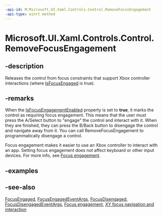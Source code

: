 ```yaml
---
-api-id: M:Microsoft.UI.Xaml.Controls.Control.RemoveFocusEngagement
-api-type: winrt method
---
```


<!-- Method syntax
public void RemoveFocusEngagement()
-->

# Microsoft.UI.Xaml.Controls.Control.RemoveFocusEngagement

## -description

Releases the control from focus constraints that support Xbox controller interactions (where [IsFocusEngaged](control_isfocusengaged.md) is true).

## -remarks

When the [IsFocusEngagementEnabled](control_isfocusengagementenabled.md) property is set to **true**, it marks the control as requiring focus engagement. This means that the user must press the A/Select button to "engage" the control and interact with it. When they are finished, they can press the B/Back button to disengage the control and navigate away from it. You can call RemoveFocusEngagement to programmatically disengage a control.

Focus engagement makes it easier to use an Xbox controller to interact with an app. Setting focus engagement does not affect keyboard or other input devices. For more info, see [Focus engagement](/windows/apps/design/input/gamepad-and-remote-interactions#focus-engagement).

## -examples

## -see-also

[FocusEngaged](control_focusengaged.md), [FocusEngagedEventArgs](focusengagedeventargs.md), [FocusDisengaged](control_focusdisengaged.md), [FocusDisengagedEventArgs](focusdisengagedeventargs.md), [Focus engagement](/windows/apps/design/input/gamepad-and-remote-interactions#focus-engagement), [XY focus navigation and interaction](/windows/apps/design/input/gamepad-and-remote-interactions#xy-focus-navigation-and-interaction)
